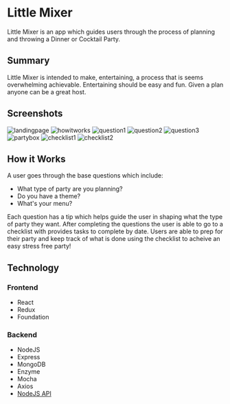 # Little Mixer

Little Mixer is an app which guides users through the process of planning and throwing a Dinner or Cocktail Party. 


## Summary
Little Mixer is intended to make, entertaining, a process that is seems overwhelming achievable. Entertaining should be easy and fun. Given a plan anyone can be a great host. 

## Screenshots 
![landingpage](https://user-images.githubusercontent.com/24626316/36347463-58d3b698-141d-11e8-9ea3-17d2b9f43764.png)
![howitworks](https://user-images.githubusercontent.com/24626316/36347462-58c31c20-141d-11e8-8490-108a6c67ff52.png)
![question1](https://user-images.githubusercontent.com/24626316/36347461-58adf322-141d-11e8-80bc-b260a3a9755b.png)
![question2](https://user-images.githubusercontent.com/24626316/36347459-588f233e-141d-11e8-9086-a8b4b9807aec.png)
![question3](https://user-images.githubusercontent.com/24626316/36347460-589e78b6-141d-11e8-9af9-fb4f49d44e9e.png)
![partybox](https://user-images.githubusercontent.com/24626316/36347458-587ffd64-141d-11e8-82c1-087a031a4a1b.png)
![checklist1](https://user-images.githubusercontent.com/24626316/36347455-4e7f945a-141d-11e8-946c-aa40e617b8a0.png)
![checklist2](https://user-images.githubusercontent.com/24626316/36347457-5871b7c2-141d-11e8-8007-a169d66e8fe0.png)
## How it Works
A user goes through the base questions which include:
- What type of party are you planning?
- Do you have a theme?
- What's your menu? 

Each question has a tip which helps guide the user in shaping what the type of party they want. After completing the questions the user is able to go to a checklist with provides tasks to complete by date. Users are able to prep for their party and keep track of what is done using the checklist to acheive an easy stress free party! 

##  Technology 
### Frontend
- React
- Redux
- Foundation

### Backend
- NodeJS 
- Express
- MongoDB
- Enzyme 
- Mocha
- Axios
- [NodeJS API](https://github.com/brarian/new-party-app-api)
